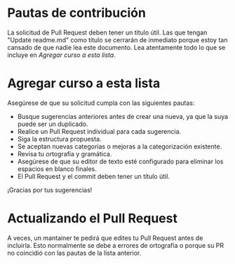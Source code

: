 # Pautas de contribución
La solicitud de Pull Request deben tener un título útil. Las que tengan "Update readme.md" como título se cerrarán de inmediato porque estoy tan cansado de que nadie lea este documento.
Lea atentamente todo lo que se incluye en _Agregar curso a esta lista_.


# Agregar curso a esta lista

Asegúrese de que su solicitud cumpla con las siguientes pautas:

- Busque sugerencias anteriores antes de crear una nueva, ya que la suya puede ser un duplicado.
- Realice un Pull Request individual para cada sugerencia.
- Siga la estructura propuesta.
- Se aceptan nuevas categorías o mejoras a la categorización existente.
- Revisa tu ortografía y gramática.
- Asegúrese de que su editor de texto esté configurado para eliminar los espacios en blanco finales.
- El Pull Request y el commit deben tener un título útil.

¡Gracias por tus sugerencias!

# Actualizando el Pull Request

A veces, un mantainer te pedirá que edites tu Pull Request antes de incluirla.
Esto normalmente se debe a errores de ortografía o porque su PR no coincidió con las pautas de la lista anterior.

